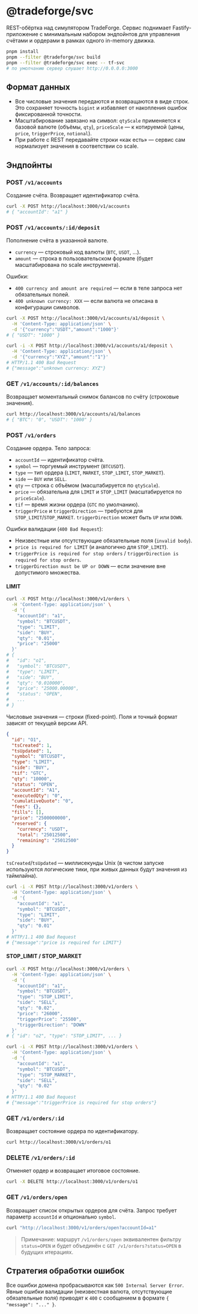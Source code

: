 # @tradeforge/svc

REST-обёртка над симулятором TradeForge. Сервис поднимает Fastify-приложение с минимальным набором эндпойнтов для управления счётами и ордерами в рамках одного in-memory движка.

```bash
pnpm install
pnpm --filter @tradeforge/svc build
pnpm --filter @tradeforge/svc exec -- tf-svc
# по умолчанию сервер слушает http://0.0.0.0:3000
```

## Формат данных

- Все числовые значения передаются и возвращаются в виде строк. Это сохраняет точность `bigint` и избавляет от накопления ошибок фиксированной точности.
- Масштабирование завязано на символ: `qtyScale` применяется к базовой валюте (объёмы, `qty`), `priceScale` — к котируемой (цены, `price`, `triggerPrice`, `notional`).
- При работе с REST передавайте строки «как есть» — сервис сам нормализует значения в соответствии со scale.

## Эндпойнты

### POST `/v1/accounts`

Создание счёта. Возвращает идентификатор счёта.

```bash
curl -X POST http://localhost:3000/v1/accounts
# { "accountId": "a1" }
```

### POST `/v1/accounts/:id/deposit`

Пополнение счёта в указанной валюте.

- `currency` — строковый код валюты (`BTC`, `USDT`, ...).
- `amount` — строка в пользовательском формате (будет масштабирована по scale инструмента).

Ошибки:

- `400 currency and amount are required` — если в теле запроса нет обязательных полей.
- `400 unknown currency: XXX` — если валюта не описана в конфигурации символов.

```bash
curl -X POST http://localhost:3000/v1/accounts/a1/deposit \
  -H 'Content-Type: application/json' \
  -d '{"currency":"USDT","amount":"1000"}'
# { "USDT": "1000" }
```

```bash
curl -i -X POST http://localhost:3000/v1/accounts/a1/deposit \
  -H 'Content-Type: application/json' \
  -d '{"currency":"XYZ","amount":"1"}'
# HTTP/1.1 400 Bad Request
# {"message":"unknown currency: XYZ"}
```

### GET `/v1/accounts/:id/balances`

Возвращает моментальный снимок балансов по счёту (строковые значения).

```bash
curl http://localhost:3000/v1/accounts/a1/balances
# { "BTC": "0", "USDT": "1000" }
```

### POST `/v1/orders`

Создание ордера. Тело запроса:

- `accountId` — идентификатор счёта.
- `symbol` — торгуемый инструмент (`BTCUSDT`).
- `type` — тип ордера (`LIMIT`, `MARKET`, `STOP_LIMIT`, `STOP_MARKET`).
- `side` — `BUY` или `SELL`.
- `qty` — строка с объёмом (масштабируется по `qtyScale`).
- `price` — обязательна для `LIMIT` и `STOP_LIMIT` (масштабируется по `priceScale`).
- `tif` — время жизни ордера (`GTC` по умолчанию).
- `triggerPrice` и `triggerDirection` — требуются для `STOP_LIMIT`/`STOP_MARKET`. `triggerDirection` может быть `UP` или `DOWN`.

Ошибки валидации (`400 Bad Request`):

- Неизвестные или отсутствующие обязательные поля (`invalid body`).
- `price is required for LIMIT` (и аналогично для `STOP_LIMIT`).
- `triggerPrice is required for stop orders` / `triggerDirection is required for stop orders`.
- `triggerDirection must be UP or DOWN` — если значение вне допустимого множества.

#### LIMIT

```bash
curl -X POST http://localhost:3000/v1/orders \
  -H 'Content-Type: application/json' \
  -d '{
    "accountId": "a1",
    "symbol": "BTCUSDT",
    "type": "LIMIT",
    "side": "BUY",
    "qty": "0.01",
    "price": "25000"
  }'
# {
#   "id": "o1",
#   "symbol": "BTCUSDT",
#   "type": "LIMIT",
#   "side": "BUY",
#   "qty": "0.010000",
#   "price": "25000.00000",
#   "status": "OPEN",
#   ...
# }
```

Числовые значения — строки (fixed-point). Поля и точный формат зависят от текущей версии API.

```json
{
  "id": "O1",
  "tsCreated": 1,
  "tsUpdated": 1,
  "symbol": "BTCUSDT",
  "type": "LIMIT",
  "side": "BUY",
  "tif": "GTC",
  "qty": "10000",
  "status": "OPEN",
  "accountId": "A1",
  "executedQty": "0",
  "cumulativeQuote": "0",
  "fees": {},
  "fills": [],
  "price": "2500000000",
  "reserved": {
    "currency": "USDT",
    "total": "25012500",
    "remaining": "25012500"
  }
}
```

`tsCreated`/`tsUpdated` — миллисекунды Unix (в чистом запуске используются логические тики, при живых данных будут значения из таймлайна).

```bash
curl -i -X POST http://localhost:3000/v1/orders \
  -H 'Content-Type: application/json' \
  -d '{
    "accountId": "a1",
    "symbol": "BTCUSDT",
    "type": "LIMIT",
    "side": "BUY",
    "qty": "0.01"
  }'
# HTTP/1.1 400 Bad Request
# {"message":"price is required for LIMIT"}
```

#### STOP_LIMIT / STOP_MARKET

```bash
curl -X POST http://localhost:3000/v1/orders \
  -H 'Content-Type: application/json' \
  -d '{
    "accountId": "a1",
    "symbol": "BTCUSDT",
    "type": "STOP_LIMIT",
    "side": "SELL",
    "qty": "0.02",
    "price": "26000",
    "triggerPrice": "25500",
    "triggerDirection": "DOWN"
  }'
# { "id": "o2", "type": "STOP_LIMIT", ... }
```

```bash
curl -i -X POST http://localhost:3000/v1/orders \
  -H 'Content-Type: application/json' \
  -d '{
    "accountId": "a1",
    "symbol": "BTCUSDT",
    "type": "STOP_MARKET",
    "side": "SELL",
    "qty": "0.02"
  }'
# HTTP/1.1 400 Bad Request
# {"message":"triggerPrice is required for stop orders"}
```

### GET `/v1/orders/:id`

Возвращает состояние ордера по идентификатору.

```bash
curl http://localhost:3000/v1/orders/o1
```

### DELETE `/v1/orders/:id`

Отменяет ордер и возвращает итоговое состояние.

```bash
curl -X DELETE http://localhost:3000/v1/orders/o1
```

### GET `/v1/orders/open`

Возвращает список открытых ордеров для счёта. Запрос требует параметр `accountId` и опционально `symbol`.

```bash
curl "http://localhost:3000/v1/orders/open?accountId=a1"
```

> Примечание: маршрут `/v1/orders/open` эквивалентен фильтру `status=OPEN` и будет объединён с `GET /v1/orders?status=OPEN` в будущих итерациях.

## Стратегия обработки ошибок

Все ошибки домена пробрасываются как `500 Internal Server Error`. Явные ошибки валидации (неизвестная валюта, отсутствующие обязательные поля) приводят к `400` с сообщением в формате `{ "message": "..." }`.
